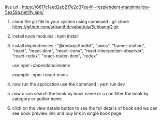 live url : https://6617c1eed2eb217e2d37ee4f--resplendent-marshmallow-5ea59a.netlify.app/


1. clone the git file to your system using command : git clone https://github.com/srikanthdevabattula/SchbangQ.git

2. install node modules :  npm install

3. install dependencies : "@reduxjs/toolkit",
    "axios",
    "framer-motion",
    "react",
    "react-dom",
    "react-icons",
    "react-intersection-observer",
    "react-redux",
    "react-router-dom",
    "redux"

   use npm i $dependencie name$

   
   example : npm i react-icons

5. now run the application use the command : yarn run dev

6. now u can search the book by book name 
or u can filter the book by category or author name


7. click on the view details button to see the full details of book and we can see book preview link and buy link in single book page








